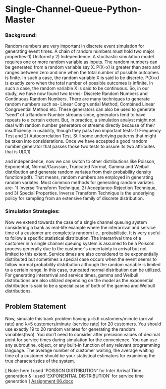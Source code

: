 # Single-Channel-Queue-Python-Master

### Background:
Random numbers are very important in discrete event simulation for generating event times. A chain of
random numbers must hold two major properties-1) Uniformity 2) Independence. A stochastic simulation model
requires one or more random variable as inputs. The random numbers can be generated from a random variable say X.
P(X=x) is greater than zero and ranges between zero and one when the total number of possible outcomes is finite. In
such a case, the random variable X is said to be discrete. P(X=x) is exactly zero when the total number of possible
outcomes is infinite. In such a case, the random variable X is said to be continuous. So, in our study, we have now
found two terms- Discrete Random Numbers and Continuous Random Numbers. There are many techniques to
generate random numbers such as- Linear Congruential Method, Combined Linear Congruential Method etc. These
generators can also be used to generate “seed” of a Random-Number streams since, generators tend to have repeats
to a certain extent. But, in practice, a simulation analyst might not deal with random number generators or streams
directly because of their insufficiency in usability, though they pass two important tests-1) Frequency Test and 2)
Autocorrelation Test. Still some underlying patterns that might be taken into considerations. Once we have accepted a
good random number generator that passes those two tests to assure its two attributes that is U[0,1)

and independence, now we can switch to other distributions like Poisson, Exponential, Normal/Gaussian, Truncated Normal, Gamma and Weibull distribution and generate random variates from their probability density function(pdf). That means, random numbers are employed in generating random variates. Most common methods for generating random variates are- 1) Inverse Transform Technique, 2) Acceptance-Rejection Technique, and 3) Special Properties. Inverse Transform Technique is the underlying policy for sampling from an extensive family of discrete distribution.

### Simulation Strategies: 
Now we extend towards the case of a single channel queuing system considering a bank as real-life example where the interarrival and service time of a customer are completely random i.e., probabilistic. It is very useful to follow a specific statistical distribution. The interarrival time of a customer in a single channel queuing system is assumed to be a Poisson process generally due to the customer's uncertainty in arrival but not limited to this extent. Service times are also considered to be exponentially distributed but sometimes a special case occurs when the event seems to follow normal probability distribution although the random variable is limited to a certain range. In this case, truncated normal distribution can be utilized. For generating interarrival and service times, gamma and Weibull distributions are also utilized depending on the model as the exponential distribution is said to be a special case of both of the gamma and Weibull distributions.

## Problem Statement
Now, simulate this bank problem having µ=5.6 customers/minute (arrival rate) and λ=5 customers/minute (service rate) for 20 customers. You should use exactly 19 to 20 random variates for generating the random variables(two). You don’t need to consider after precision values of decimal point for service times during simulation for the convenience. You can use any subroutine, object, or any built-in function of any relevant programming language. The average number of customer waiting, the average waiting time of a customer should be your statistical estimators for examining the true characteristics of the system.

[ Note: here I used 'POISSON DISTRIBUTION' for Inter Arrival Time generation & I used 'EXPONENTIAL DISTRIBUTION' for service time generation ]
[Assignment 06.docx](https://github.com/shakil2510/Single-Channel-Queue-Python-Master/files/6177970/Assignment.06.docx)
